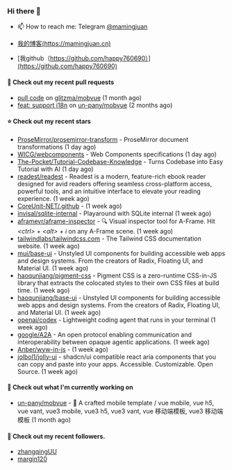 ### Hi there 👋

- 📫 How to reach me: Telegram [@mamingjuan](https://t.me/mamingjuan)

- [我的博客(https://mamingjuan.cn)](https://mamingjuan.cn)
- [我github（https://github.com/happy760690）](https://github.com/happy760690)

#### 🔨 Check out my recent pull requests

- [pull code](https://github.com/glitzma/mobvue/pull/1) on [glitzma/mobvue](https://github.com/glitzma/mobvue) (1 month ago)
- [feat: support i18n](https://github.com/un-pany/mobvue/pull/5) on [un-pany/mobvue](https://github.com/un-pany/mobvue) (2 months ago)

#### ⭐ Check out my recent stars

- [ProseMirror/prosemirror-transform](https://github.com/ProseMirror/prosemirror-transform) - ProseMirror document transformations (1 day ago)
- [WICG/webcomponents](https://github.com/WICG/webcomponents) - Web Components specifications (1 day ago)
- [The-Pocket/Tutorial-Codebase-Knowledge](https://github.com/The-Pocket/Tutorial-Codebase-Knowledge) - Turns Codebase into Easy Tutorial with AI (1 day ago)
- [readest/readest](https://github.com/readest/readest) - Readest is a modern, feature-rich ebook reader designed for avid readers offering seamless cross-platform access, powerful tools, and an intuitive interface to elevate your reading experience. (1 week ago)
- [CoreUnit-NET/.github](https://github.com/CoreUnit-NET/.github) -  (1 week ago)
- [invisal/sqlite-internal](https://github.com/invisal/sqlite-internal) - Playaround with SQLite internal (1 week ago)
- [aframevr/aframe-inspector](https://github.com/aframevr/aframe-inspector) - :mag: Visual inspector tool for A-Frame. Hit *&lt;ctrl&gt; &#43; &lt;alt&gt; &#43; i* on any A-Frame scene. (1 week ago)
- [tailwindlabs/tailwindcss.com](https://github.com/tailwindlabs/tailwindcss.com) - The Tailwind CSS documentation website. (1 week ago)
- [mui/base-ui](https://github.com/mui/base-ui) - Unstyled UI components for building accessible web apps and design systems. From the creators of Radix, Floating UI, and Material UI. (1 week ago)
- [haoqunjiang/pigment-css](https://github.com/haoqunjiang/pigment-css) - Pigment CSS is a zero-runtime CSS-in-JS library that extracts the colocated styles to their own CSS files at build time. (1 week ago)
- [haoqunjiang/base-ui](https://github.com/haoqunjiang/base-ui) - Unstyled UI components for building accessible web apps and design systems. From the creators of Radix, Floating UI, and Material UI. (1 week ago)
- [openai/codex](https://github.com/openai/codex) - Lightweight coding agent that runs in your terminal (1 week ago)
- [google/A2A](https://github.com/google/A2A) - An open protocol enabling communication and interoperability between opaque agentic applications. (1 week ago)
- [Anber/wyw-in-js](https://github.com/Anber/wyw-in-js) -  (1 week ago)
- [jolbol1/jolly-ui](https://github.com/jolbol1/jolly-ui) - shadcn/ui compatible react aria components that you can copy and paste into your apps. Accessible. Customizable. Open Source. (1 week ago)

#### 👷 Check out what I'm currently working on

- [un-pany/mobvue](https://github.com/un-pany/mobvue) - 📱 A crafted mobile template / vue mobile, vue h5, vue vant, vue3 mobile, vue3 h5, vue3 vant, vue 移动端模板, vue3 移动端模板 (1 month ago)

#### 👯 Check out my recent followers.

- [zhangqingUU](https://github.com/zhangqingUU)
- [margin120](https://github.com/margin120)
